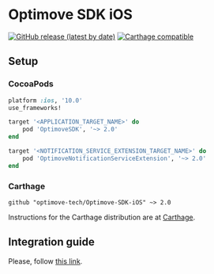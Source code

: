 # Optimove SDK iOS

[![GitHub release (latest by date)](https://img.shields.io/github/v/release/optimove-tech/Optimove-SDK-iOS?style=flat-square)](https://github.com/optimove-tech/Optimove-SDK-iOS/releases/latest)
[![Carthage compatible](https://img.shields.io/badge/Carthage-compatible-4BC51D.svg?style=flat-square)](https://github.com/Carthage/Carthage)

## Setup

### CocoaPods

```ruby
platform :ios, '10.0'
use_frameworks!

target '<APPLICATION_TARGET_NAME>' do
    pod 'OptimoveSDK', '~> 2.0'
end

target '<NOTIFICATION_SERVICE_EXTENSION_TARGET_NAME>' do
    pod 'OptimoveNotificationServiceExtension', '~> 2.0'
end
```

### Carthage

```
github "optimove-tech/Optimove-SDK-iOS" ~> 2.0
```

Instructions for the Carthage distribution are at [Carthage](https://github.com/optimove-tech/iOS-SDK-Integration-Guide/blob/master/Carthage.md).

## Integration guide

Please, follow [this link](https://github.com/optimove-tech/Mobile-SDK-Integration-Guide/tree/master/iOS%20Integration%20Guide#optimove-ios-sdk-integration-guide).
